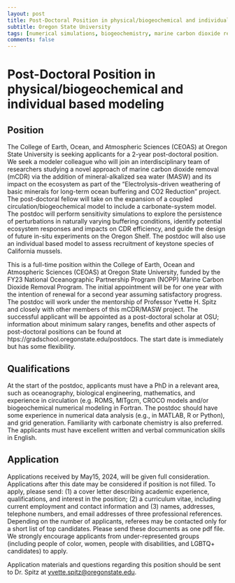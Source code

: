```yaml
---
layout: post
title: Post-Doctoral Position in physical/biogeochemical and individual based modeling
subtitle: Oregon State University
tags: [numerical simulations, biogeochemistry, marine carbon dioxide removal, postdoc, USA]
comments: false
---
```



# Post-Doctoral Position in physical/biogeochemical and individual based modeling

## Position

The College of Earth, Ocean, and Atmospheric Sciences (CEOAS) at Oregon State University is seeking applicants for a 2-year post-doctoral position. We seek a modeler colleague who will join an interdisciplinary team of researchers studying a novel approach of marine carbon dioxide removal (mCDR) via the addition of mineral-alkalized sea water (MASW) and its impact on the ecosystem as part of the “Electrolysis-driven weathering of basic minerals for long-term ocean buffering and CO2 Reduction” project. The post-doctoral fellow will take on the expansion of a coupled circulation/biogeochemical model to include a carbonate-system model. The postdoc will perform sensitivity simulations to explore the persistence of perturbations in naturally varying buffering conditions, identify potential ecosystem responses and impacts on CDR efficiency, and guide the design of future in-situ experiments on the Oregon Shelf. The postdoc will also use an individual based model to assess recruitment of keystone species of California mussels.

This is a full-time position within the College of Earth, Ocean and Atmospheric Sciences (CEOAS) at Oregon State University, funded by the FY23 National Oceanographic Partnership Program (NOPP) Marine Carbon Dioxide Removal Program. The initial appointment will be for one year with the intention of renewal for a second year assuming satisfactory progress. The postdoc will work under the mentorship of Professor Yvette H. Spitz and closely with other members of this mCDR/MASW project. The successful applicant will be appointed as a post-doctoral scholar at OSU; information about minimum salary ranges, benefits and other aspects of post-doctoral positions can be found at htps://gradschool.oregonstate.edu/postdocs. The start date is immediately but has some flexibility.

## Qualifications

At the start of the postdoc, applicants must have a PhD in a relevant area, such as oceanography, biological engineering, mathematics, and experience in circulation (e.g. ROMS, MITgcm, CROCO models and/or biogeochemical numerical modeling in Fortran. The postdoc should have some experience in numerical data analysis (e.g., in MATLAB, R or Python), and grid generation. Familiarity with carbonate chemistry is also preferred. The applicants must have excellent written and verbal communication skills in English.

## Application

Applications received by May15, 2024, will be given full consideration. Applications after this date may be considered if position is not filled. To apply, please send: (1) a cover letter describing academic experience, qualifications, and interest in the position; (2) a curriculum vitae, including current employment and contact information and (3) names, addresses, telephone numbers, and email addresses of three professional references. Depending on the number of applicants, referees may be contacted only for a short list of top candidates. Please send these documents as one pdf file. We strongly encourage applicants from under-represented groups (including people of color, women, people with disabilities, and LGBTQ+ candidates) to apply.

Application materials and questions regarding this position should be sent to Dr. Spitz at yvette.spitz@oregonstate.edu.